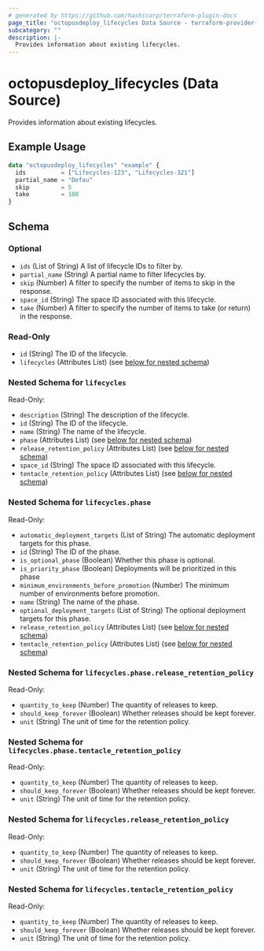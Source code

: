 ```yaml
---
# generated by https://github.com/hashicorp/terraform-plugin-docs
page_title: "octopusdeploy_lifecycles Data Source - terraform-provider-octopusdeploy"
subcategory: ""
description: |-
  Provides information about existing lifecycles.
---
```


# octopusdeploy_lifecycles (Data Source)

Provides information about existing lifecycles.

## Example Usage

```terraform
data "octopusdeploy_lifecycles" "example" {
  ids          = ["Lifecycles-123", "Lifecycles-321"]
  partial_name = "Defau"
  skip         = 5
  take         = 100
}
```

<!-- schema generated by tfplugindocs -->
## Schema

### Optional

- `ids` (List of String) A list of lifecycle IDs to filter by.
- `partial_name` (String) A partial name to filter lifecycles by.
- `skip` (Number) A filter to specify the number of items to skip in the response.
- `space_id` (String) The space ID associated with this lifecycle.
- `take` (Number) A filter to specify the number of items to take (or return) in the response.

### Read-Only

- `id` (String) The ID of the lifecycle.
- `lifecycles` (Attributes List) (see [below for nested schema](#nestedatt--lifecycles))

<a id="nestedatt--lifecycles"></a>
### Nested Schema for `lifecycles`

Read-Only:

- `description` (String) The description of the lifecycle.
- `id` (String) The ID of the lifecycle.
- `name` (String) The name of the lifecycle.
- `phase` (Attributes List) (see [below for nested schema](#nestedatt--lifecycles--phase))
- `release_retention_policy` (Attributes List) (see [below for nested schema](#nestedatt--lifecycles--release_retention_policy))
- `space_id` (String) The space ID associated with this lifecycle.
- `tentacle_retention_policy` (Attributes List) (see [below for nested schema](#nestedatt--lifecycles--tentacle_retention_policy))

<a id="nestedatt--lifecycles--phase"></a>
### Nested Schema for `lifecycles.phase`

Read-Only:

- `automatic_deployment_targets` (List of String) The automatic deployment targets for this phase.
- `id` (String) The ID of the phase.
- `is_optional_phase` (Boolean) Whether this phase is optional.
- `is_priority_phase` (Boolean) Deployments will be prioritized in this phase
- `minimum_environments_before_promotion` (Number) The minimum number of environments before promotion.
- `name` (String) The name of the phase.
- `optional_deployment_targets` (List of String) The optional deployment targets for this phase.
- `release_retention_policy` (Attributes List) (see [below for nested schema](#nestedatt--lifecycles--phase--release_retention_policy))
- `tentacle_retention_policy` (Attributes List) (see [below for nested schema](#nestedatt--lifecycles--phase--tentacle_retention_policy))

<a id="nestedatt--lifecycles--phase--release_retention_policy"></a>
### Nested Schema for `lifecycles.phase.release_retention_policy`

Read-Only:

- `quantity_to_keep` (Number) The quantity of releases to keep.
- `should_keep_forever` (Boolean) Whether releases should be kept forever.
- `unit` (String) The unit of time for the retention policy.


<a id="nestedatt--lifecycles--phase--tentacle_retention_policy"></a>
### Nested Schema for `lifecycles.phase.tentacle_retention_policy`

Read-Only:

- `quantity_to_keep` (Number) The quantity of releases to keep.
- `should_keep_forever` (Boolean) Whether releases should be kept forever.
- `unit` (String) The unit of time for the retention policy.



<a id="nestedatt--lifecycles--release_retention_policy"></a>
### Nested Schema for `lifecycles.release_retention_policy`

Read-Only:

- `quantity_to_keep` (Number) The quantity of releases to keep.
- `should_keep_forever` (Boolean) Whether releases should be kept forever.
- `unit` (String) The unit of time for the retention policy.


<a id="nestedatt--lifecycles--tentacle_retention_policy"></a>
### Nested Schema for `lifecycles.tentacle_retention_policy`

Read-Only:

- `quantity_to_keep` (Number) The quantity of releases to keep.
- `should_keep_forever` (Boolean) Whether releases should be kept forever.
- `unit` (String) The unit of time for the retention policy.
